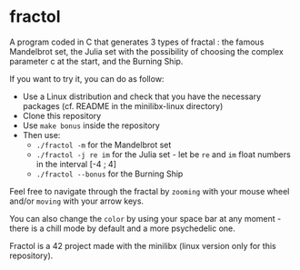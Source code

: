 # fractol

A program coded in C that generates 3 types of fractal : the famous Mandelbrot set, the Julia set with the possibility of choosing the complex parameter c at the start, and the Burning Ship.

If you want to try it, you can do as follow:
- Use a Linux distribution and check that you have the necessary packages (cf. README in the minilibx-linux directory)
- Clone this repository
- Use `make bonus` inside the repository
- Then use:
  - `./fractol -m` for the Mandelbrot set
  - `./fractol -j re im` for the Julia set - let be `re` and `im` float numbers in the interval [-4 ; 4]
  - `./fractol --bonus` for the Burning Ship

Feel free to navigate through the fractal by `zooming` with your mouse wheel and/or `moving` with your arrow keys.

You can also change the `color` by using your space bar at any moment - there is a chill mode by default and a more psychedelic one.

Fractol is a 42 project made with the minilibx (linux version only for this repository).

